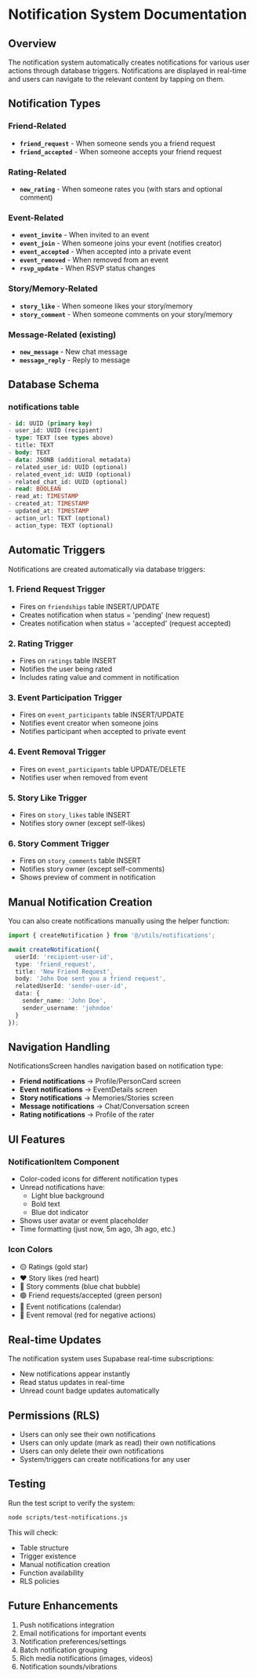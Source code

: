 # Notification System Documentation

## Overview

The notification system automatically creates notifications for various user actions through database triggers. Notifications are displayed in real-time and users can navigate to the relevant content by tapping on them.

## Notification Types

### Friend-Related
- **`friend_request`** - When someone sends you a friend request
- **`friend_accepted`** - When someone accepts your friend request

### Rating-Related
- **`new_rating`** - When someone rates you (with stars and optional comment)

### Event-Related
- **`event_invite`** - When invited to an event
- **`event_join`** - When someone joins your event (notifies creator)
- **`event_accepted`** - When accepted into a private event
- **`event_removed`** - When removed from an event
- **`rsvp_update`** - When RSVP status changes

### Story/Memory-Related
- **`story_like`** - When someone likes your story/memory
- **`story_comment`** - When someone comments on your story/memory

### Message-Related (existing)
- **`new_message`** - New chat message
- **`message_reply`** - Reply to message

## Database Schema

### notifications table
```sql
- id: UUID (primary key)
- user_id: UUID (recipient)
- type: TEXT (see types above)
- title: TEXT
- body: TEXT
- data: JSONB (additional metadata)
- related_user_id: UUID (optional)
- related_event_id: UUID (optional)
- related_chat_id: UUID (optional)
- read: BOOLEAN
- read_at: TIMESTAMP
- created_at: TIMESTAMP
- updated_at: TIMESTAMP
- action_url: TEXT (optional)
- action_type: TEXT (optional)
```

## Automatic Triggers

Notifications are created automatically via database triggers:

### 1. Friend Request Trigger
- Fires on `friendships` table INSERT/UPDATE
- Creates notification when status = 'pending' (new request)
- Creates notification when status = 'accepted' (request accepted)

### 2. Rating Trigger
- Fires on `ratings` table INSERT
- Notifies the user being rated
- Includes rating value and comment in notification

### 3. Event Participation Trigger
- Fires on `event_participants` table INSERT/UPDATE
- Notifies event creator when someone joins
- Notifies participant when accepted to private event

### 4. Event Removal Trigger
- Fires on `event_participants` table UPDATE/DELETE
- Notifies user when removed from event

### 5. Story Like Trigger
- Fires on `story_likes` table INSERT
- Notifies story owner (except self-likes)

### 6. Story Comment Trigger
- Fires on `story_comments` table INSERT
- Notifies story owner (except self-comments)
- Shows preview of comment in notification

## Manual Notification Creation

You can also create notifications manually using the helper function:

```typescript
import { createNotification } from '@/utils/notifications';

await createNotification({
  userId: 'recipient-user-id',
  type: 'friend_request',
  title: 'New Friend Request',
  body: 'John Doe sent you a friend request',
  relatedUserId: 'sender-user-id',
  data: {
    sender_name: 'John Doe',
    sender_username: 'johndoe'
  }
});
```

## Navigation Handling

NotificationsScreen handles navigation based on notification type:

- **Friend notifications** → Profile/PersonCard screen
- **Event notifications** → EventDetails screen
- **Story notifications** → Memories/Stories screen
- **Message notifications** → Chat/Conversation screen
- **Rating notifications** → Profile of the rater

## UI Features

### NotificationItem Component
- Color-coded icons for different notification types
- Unread notifications have:
  - Light blue background
  - Bold text
  - Blue dot indicator
- Shows user avatar or event placeholder
- Time formatting (just now, 5m ago, 3h ago, etc.)

### Icon Colors
- 🟡 Ratings (gold star)
- ❤️ Story likes (red heart)
- 💬 Story comments (blue chat bubble)
- 🟢 Friend requests/accepted (green person)
- 📅 Event notifications (calendar)
- 🔴 Event removal (red for negative actions)

## Real-time Updates

The notification system uses Supabase real-time subscriptions:
- New notifications appear instantly
- Read status updates in real-time
- Unread count badge updates automatically

## Permissions (RLS)

- Users can only see their own notifications
- Users can only update (mark as read) their own notifications
- Users can only delete their own notifications
- System/triggers can create notifications for any user

## Testing

Run the test script to verify the system:
```bash
node scripts/test-notifications.js
```

This will check:
- Table structure
- Trigger existence
- Manual notification creation
- Function availability
- RLS policies

## Future Enhancements

1. Push notifications integration
2. Email notifications for important events
3. Notification preferences/settings
4. Batch notification grouping
5. Rich media notifications (images, videos)
6. Notification sounds/vibrations